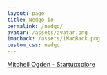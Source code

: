 ```yaml
---
layout: page
title: Nedgo.io
permalink: /nedgo/
avatar: /assets/avatar.png
imacback: /assets/iMacBack.png
custom_css: nedgo
---
```


<div class="nedgo">


  <a class="embedly-card" href="https://startupxplore.com/person/mitchell-ogden">Mitchell Ogden - Startupxplore</a><script async src="//cdn.embedly.com/widgets/platform.js" charset="UTF-8"></script>

</div>


